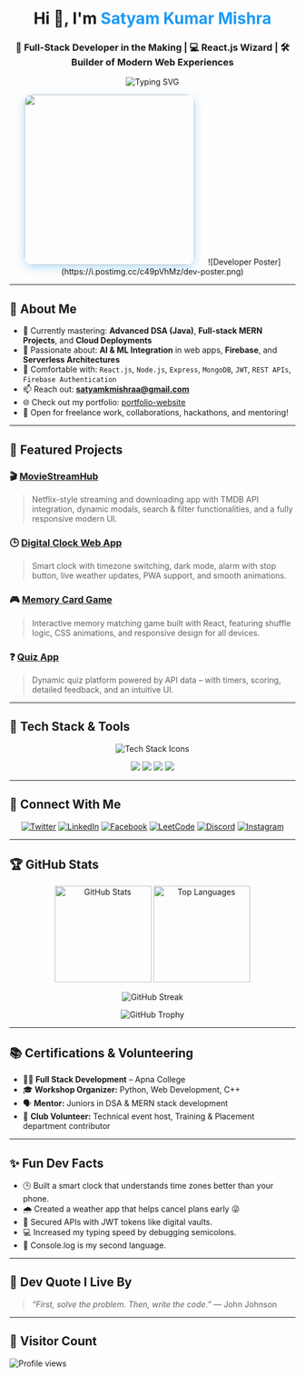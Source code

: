 <h1 align="center">Hi 👋, I'm <span style="color:#1B9AF7;">Satyam Kumar Mishra</span></h1>
<h3 align="center">🚀 Full-Stack Developer in the Making | 💻 React.js Wizard | 🛠️ Builder of Modern Web Experiences</h3>

<p align="center">
  <img src="https://readme-typing-svg.herokuapp.com?font=Fira+Code&weight=600&size=22&pause=1000&color=1B9AF7&center=true&vCenter=true&width=500&lines=Crafting+Clean+UIs+with+React.js;Solving+Real+Problems+with+Code;MERN+Stack+Developer;DSA+Enthusiast+in+Java;Open+Source+Contributor" alt="Typing SVG" />
</p>

<!-- Side by side poster and gif -->
<p align="center">
  <img src="https://user-images.githubusercontent.com/55389276/140866485-8fb1c876-9a8f-4d6a-98dc-08c4981eaf70.gif" width="300" style="border-radius:15px; box-shadow: 0 5px 15px rgba(27, 154, 247, 0.3); margin-right: 20px;" />
  ![Developer Poster](https://i.postimg.cc/c49pVhMz/dev-poster.png)

</p>

---

## 🚀 About Me

- 🌱 Currently mastering: **Advanced DSA (Java)**, **Full-stack MERN Projects**, and **Cloud Deployments**
- 🤖 Passionate about: **AI & ML Integration** in web apps, **Firebase**, and **Serverless Architectures**
- 🔧 Comfortable with: `React.js`, `Node.js`, `Express`, `MongoDB`, `JWT`, `REST APIs`, `Firebase Authentication`
- 📫 Reach out: **satyamkmishraa@gmail.com**
- 🌐 Check out my portfolio: [portfolio-website](https://portfolio-website-six-nu-82.vercel.app/)
- 🎯 Open for freelance work, collaborations, hackathons, and mentoring!

---

## 🌟 Featured Projects

### 🎬 [MovieStreamHub](https://portfolio-website-six-nu-82.vercel.app/)
> Netflix-style streaming and downloading app with TMDB API integration, dynamic modals, search & filter functionalities, and a fully responsive modern UI.

### 🕒 [Digital Clock Web App](https://github.com/Satyam6201/Digital-Clock-App)
> Smart clock with timezone switching, dark mode, alarm with stop button, live weather updates, PWA support, and smooth animations.

### 🎮 [Memory Card Game](https://github.com/Satyam6201/Memory-Card-Game)
> Interactive memory matching game built with React, featuring shuffle logic, CSS animations, and responsive design for all devices.

### ❓ [Quiz App](https://github.com/Satyam6201/Quiz-App)
> Dynamic quiz platform powered by API data – with timers, scoring, detailed feedback, and an intuitive UI.

---

## 🧰 Tech Stack & Tools

<p align="center">
  <img src="https://skillicons.dev/icons?i=html,css,js,react,nextjs,redux,nodejs,express,mongodb,mysql,java,git,github,figma,firebase,vercel,netlify,vscode" alt="Tech Stack Icons" />
</p>

<p align="center">
  <img src="https://img.shields.io/badge/React_Router-CA4245?style=for-the-badge&logo=react-router&logoColor=white" />
  <img src="https://img.shields.io/badge/React Hook Form-EC5990?style=for-the-badge&logo=reacthookform&logoColor=white" />
  <img src="https://img.shields.io/badge/Nodemon-76D04B?style=for-the-badge&logo=nodemon&logoColor=white" />
  <img src="https://img.shields.io/badge/Canva-00C4CC?style=for-the-badge&logo=canva&logoColor=white" />
</p>

---

## 🔗 Connect With Me

<p align="center">
  <a href="https://twitter.com/satyamkmishraa" target="_blank" rel="noopener noreferrer"><img src="https://img.shields.io/badge/Twitter-%231DA1F2.svg?&style=for-the-badge&logo=twitter&logoColor=white" alt="Twitter"/></a>
  <a href="https://linkedin.com/in/satyam-kumar-mishra-9bb980291" target="_blank" rel="noopener noreferrer"><img src="https://img.shields.io/badge/LinkedIn-%230077B5.svg?&style=for-the-badge&logo=linkedin&logoColor=white" alt="LinkedIn"/></a>
  <a href="https://www.facebook.com/profile.php?id=100024550755973" target="_blank" rel="noopener noreferrer"><img src="https://img.shields.io/badge/Facebook-%231877F2.svg?&style=for-the-badge&logo=facebook&logoColor=white" alt="Facebook"/></a>
  <a href="https://leetcode.com/satyammishra62" target="_blank" rel="noopener noreferrer"><img src="https://img.shields.io/badge/LeetCode-%23FFA116.svg?&style=for-the-badge&logo=leetcode&logoColor=white" alt="LeetCode"/></a>
  <a href="https://discord.gg/satyamkumarmishra" target="_blank" rel="noopener noreferrer"><img src="https://img.shields.io/badge/Discord-%237289DA.svg?&style=for-the-badge&logo=discord&logoColor=white" alt="Discord"/></a>
  <a href="https://www.instagram.com/satyammishra_467/" target="_blank" rel="noopener noreferrer"><img src="https://img.shields.io/badge/Instagram-%23E4405F.svg?&style=for-the-badge&logo=instagram&logoColor=white" alt="Instagram"/></a>
</p>

---

## 🏆 GitHub Stats

<p align="center">
  <img src="https://github-readme-stats.vercel.app/api?username=satyam6201&show_icons=true&theme=radical&border_radius=10" height="170" alt="GitHub Stats"/>
  <img src="https://github-readme-stats.vercel.app/api/top-langs/?username=satyam6201&layout=compact&theme=radical&border_radius=10" height="170" alt="Top Languages"/>
</p>

<p align="center">
  <img src="https://github-readme-streak-stats.herokuapp.com/?user=satyam6201&theme=radical&border_radius=10" alt="GitHub Streak" />
</p>

<p align="center">
  <img src="https://github-profile-trophy.vercel.app/?username=satyam6201&theme=radical&no-frame=true&row=1&margin-w=15&column=6" alt="GitHub Trophy" />
</p>

---

## 📚 Certifications & Volunteering

- 🧑‍💻 **Full Stack Development** – Apna College
- 🎓 **Workshop Organizer:** Python, Web Development, C++
- 🗣️ **Mentor:** Juniors in DSA & MERN stack development
- 💼 **Club Volunteer:** Technical event host, Training & Placement department contributor

---

## ✨ Fun Dev Facts

- 🕒 Built a smart clock that understands time zones better than your phone.
- 🌧️ Created a weather app that helps cancel plans early 😜
- 🔐 Secured APIs with JWT tokens like digital vaults.
- 💻 Increased my typing speed by debugging semicolons.
- 🧠 Console.log is my second language.

---

## 💬 Dev Quote I Live By

> *“First, solve the problem. Then, write the code.”* — John Johnson

---

## 👀 Visitor Count

<p align="left">
  <img src="https://komarev.com/ghpvc/?username=satyam6201&label=Profile%20views&color=0e75b6&style=flat" alt="Profile views" />
</p>

